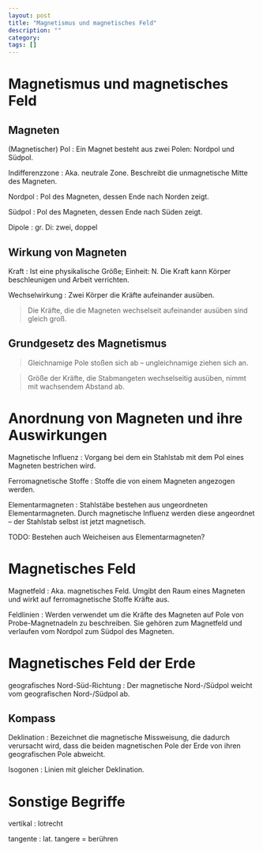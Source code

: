 ```yaml
---
layout: post
title: "Magnetismus und magnetisches Feld"
description: ""
category: 
tags: []
---
```


# Magnetismus und magnetisches Feld

## Magneten

(Magnetischer) Pol
: Ein Magnet besteht aus zwei Polen: Nordpol und Südpol.

Indifferenzzone
: Aka. neutrale Zone. Beschreibt die unmagnetische Mitte des Magneten.

Nordpol
: Pol des Magneten, dessen Ende nach Norden zeigt.

Südpol
: Pol des Magneten, dessen Ende nach Süden zeigt.

Dipole
: gr. Di: zwei, doppel

## Wirkung von Magneten

Kraft
: Ist eine physikalische Größe; Einheit: N. Die Kraft kann Körper beschleunigen
und Arbeit verrichten.

Wechselwirkung
: Zwei Körper die Kräfte aufeinander ausüben.

> Die Kräfte, die die Magneten wechselseit aufeinander ausüben sind gleich groß.

## Grundgesetz des Magnetismus

> Gleichnamige Pole stoßen sich ab – ungleichnamige ziehen sich an.

> Größe der Kräfte, die Stabmangeten wechselseitig ausüben, nimmt mit wachsendem
> Abstand ab.

# Anordnung von Magneten und ihre Auswirkungen

Magnetische Influenz
: Vorgang bei dem ein Stahlstab mit dem Pol eines Magneten bestrichen wird.

Ferromagnetische Stoffe
: Stoffe die von einem Magneten angezogen werden.

Elementarmagneten
: Stahlstäbe bestehen aus ungeordneten Elementarmagneten. Durch magnetische
Influenz werden diese angeordnet – der Stahlstab selbst ist jetzt magnetisch.  

TODO: Bestehen auch Weicheisen aus Elementarmagneten?

# Magnetisches Feld

Magnetfeld
: Aka. magnetisches Feld. Umgibt den Raum eines Magneten und wirkt auf
ferromagnetische Stoffe Kräfte aus.

Feldlinien
: Werden verwendet um die Kräfte des Magneten auf Pole von Probe-Magnetnadeln zu
beschreiben. Sie gehören zum Magnetfeld und verlaufen vom Nordpol zum Südpol des
Magneten.

# Magnetisches Feld der Erde

geografisches Nord-Süd-Richtung
: Der magnetische Nord-/Südpol weicht vom geografischen Nord-/Südpol ab.

## Kompass

Deklination
: Bezeichnet die magnetische Missweisung, die dadurch verursacht wird, dass die
beiden magnetischen Pole der Erde von ihren geografischen Pole abweicht.

Isogonen
: Linien mit gleicher Deklination.

# Sonstige Begriffe

vertikal
: lotrecht

tangente
: lat. tangere = berühren
